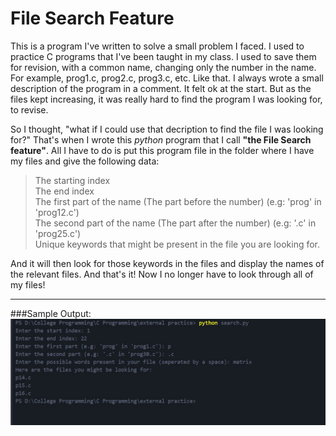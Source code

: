 # File Search Feature

This is a program I've written to solve a small problem I faced. I used to practice C programs that I've been taught in my class. I used to save them for revision, with a common name, changing only the number in the name.
For example, prog1.c, prog2.c, prog3.c, etc. Like that.
I always wrote a small description of the program in a comment.
It felt ok at the start. But as the files kept increasing, it was really hard to find the program I was looking for, to revise.

So I thought, "what if I could use that decription to find the file I was looking for?" That's when I wrote this *python* program that I call **"the File Search feature"**. All I have to do is put this program file in the folder where I have my files and give the following data:
>The starting index<br>
>The end index<br>
>The first part of the name (The part before the number) (e.g: 'prog' in 'prog12.c')<br>
>The second part of the name (The part after the number) (e.g: '.c' in 'prog25.c')<br>
>Unique keywords that might be present in the file you are looking for.

And it will then look for those keywords in the files and display the names of the relevant files. And that's it! Now I no longer have to look through all of my files!

---
###Sample Output:
![Sample program output](images/Output.jpg)
